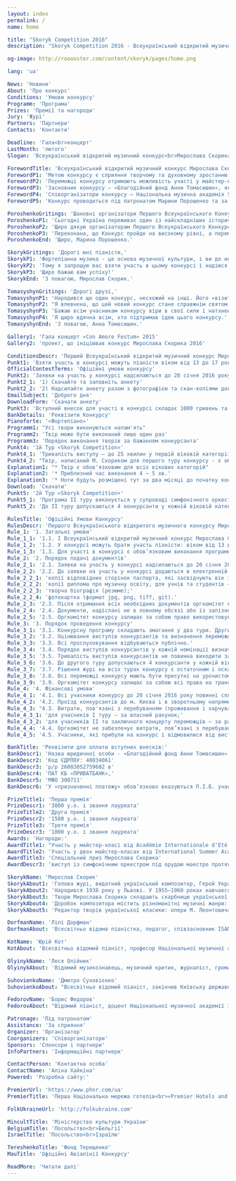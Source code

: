 ```yaml
---
layout: index
permalink: /
name: home

title: "Skoryk Competition 2016"
description: "Skoryk Competition 2016 - Всеукраїнський відкритий музичний конкурс Мирослава Скорика"

og-image: http://rooooster.com/content/skoryk/pages/home.png

lang: 'ua'

News: 'Новини'
About: 'Про конкурс'
Conditions: 'Умови конкурсу'
Programm: 'Програма'
Prizes: 'Премії та нагороди'
Jury: 'Журі'
Partners: 'Партнери'
Contacts: 'Контакти'

Deadline: 'Гала<br>концерт'
LastMonth: 'лютого'
Slogan: 'Всеукраїнський відкритий музичний конкурс<br>Мирослава Скорика'

ForewordTitle: 'Всеукраїнський відкритий музичний конкурс Мирослава Скорика – це перший в Україні конкурс на виконання музики всесвітньо відомого композитора – Героя України, народного артиста України, лауреата Національної премії України імені Тараса Шевченка Мирослава Скорика.'
ForewordP1: 'Метою конкурсу є сприяння творчому та духовному зростанню обдарованих юних музикантів, створення умов для реалізації їх творчого потенціалу  і професійної підготовки за сучасними світовими стандартами.'
ForewordP2: 'Переможці конкурсу отримають можливість участі у майстер-класах відомих музикантів, а також виступати на концертних майданчиках України, в тому числі у супроводі оркестру під орудою Мирослава Скорика.'
ForewordP3: 'Засновник конкурсу – «Благодійний фонд Анни Томасишин», який реалізував низку успішних мистецьких проектів, у тому числі проведення фестивалю «CON AMORE».'
ForewordP4: 'Співорганізатори конкурсу – Національна музична академія України імені П. І. Чайковського та Національна спілка композиторів України.'
ForewordP5: 'Конкурс проводиться під патронатом Марини Порошенко та за сприяння Міністерства культури України.'

PoroshenkoGritings: 'Шановні організатори Першого Всеукраїнського Конкурсу Мирослава Скорика,'
PoroshenkoP1: 'Сьогодні Україна переживає один із найскладніших історичних періодів свого існування. Ми змушені відстоювати свою незалежність, територіальну цілісність, цінності й культуру. І очевидно, що без високого рівня моральності й духовності громадян не можливо побудувати сильну демократичну державу, духовно багате й культурно розвинене суспільство.'
PoroshenkoP2: 'Щиро дякую організаторам Першого Всеукраїнського Конкурсу Мирослава Скорика за прекрасну ініціативу, яка покликана сприяти розвитку музичного мистецтва в Україні. Ви робите надважливу справу – шукаєте і підтримуєте юні таланти, а також – підвищуєте рівень культури всього українського народу.'
PoroshenkoP3: 'Переконана, що Конкурс пройде на високому рівні, а перемогу здобудуть найкращі та найталановитіші юні українці! Зі свого боку готова надати сприяння та допомогу у проведенні Всеукраїнського Конкурсу Мирослава Скорика.'
PoroshenkoEnd: 'Щиро, Марина Порошенко.'

SkorykGritings: 'Дорогі юні піаністи,'
SkorykP1: 'Фортепіанна музика - це основа музичної культури, і ви до неї належите. Вона є улюбленою для широкого кола музикантів і любителів музики. Такою вона є і для мене. І коли мені запропонували надати мої фортепіанні твори для конкурсу молодих піаністів, це стало для мене великою приємністю.'
SkorykP2: 'Тому я запрошую вас взяти участь в цьому конкурсі і надіюся, що він виявить нові  таланти і дасть їм шлях  у висоти фортепіанного виконавства.'
SkorykP3: 'Щиро бажаю вам успіху!'
SkorykEnd: 'З повагою, Мирослав Скорик.'

TomasyshynGritings: 'Дорогі друзі,'
TomasyshynP1: 'Народився ще один конкурс, несхожий на інші. Його «візитною карткою» і полем змагань стане музика видатного українського композитора, нашого сучасника Мирослава Скорика. Світлий, життєрадісний і креативний світ цієї музики кожному з конкурсантів відкриває унікальну можливість глибше пізнати нашу культуру і гармонійно виявити свій талант.'
TomasyshynP2: "Я впевнена, що цей новий конкурс стане справжнім святом, об'єднає визнаних у світі музикантів і молодих виконавців, їхніх педагогів, батьків і просто щирих шанувальників музики. Найяскравішим і найуспішнішим конкурсантам він допоможе розширити коло професійного спілкування. Крім призів вони отримають запрошення до участі у престижних і авторитетних міжнародних майстер-класах."
TomasyshynP3: 'Бажаю всім учасникам конкурсу віри в свої сили і натхнення. Нехай гармонія і краса музики Мирослава Скорика надихнуть вас до нових творчих злетів. Бажаю всім наснаги у роботі під час конкурсу й великого завзяття до перемоги!'
TomasyshynP4: 'Я щиро вдячна всім, хто підтримав ідею цього конкурсу.'
TomasyshynEnd: 'З повагою, Анна Томасишин.'

Gallery1: 'Гала концерт «Con Amore Festum» 2015'
Gallery2: 'проект, що ініціював конкурс Мирослава Скорика 2016'

ConditionsDescr: 'Перший Всеукраїнський відкритий музичний конкурс Мирослава Скорика відбудеться у місті Києві<b>з 17 по 20 лютого 2016 року</b>'
Punkt1: 'Взяти участь в конкурсі можуть піаністи віком від 13 до 17 років (І категорія), 18-23 років (ІІ категорія)'
OfficialContestTerms: 'Офіційні умови конкурсу'
Punkt2: 'Заявки на участь у конкурсі надсилаються до 20 січня 2016 року включно'
Punkt2_1: '1) Скачайте та заповніть анкету'
Punkt2_2: '2) Надсилайте анкету разом з фотографією та скан-копіями документів на:'
EmailSubject: 'Доброго дня'
DownloadForm: 'Скачати анкету'
Punkt3: 'Вступний внесок для участі в конкурсі складає 1000 гривень та має бути внесений до 20 січня 2016 року включно'
BankDetails: 'Реквізити Конкурсу'
Pianoforte: '«Фортепіано»'
Programm1: "Усі твори виконуються напам'ять"
Programm2: 'Твір може бути виконаний лише один раз'
Programm3: 'Порядок виконання творів за бажанням конкурсанта'
Punkt4: '1й Тур «Skoryk Competition»'
Punkt4_1: 'Тривалість виступу – до 25 хвилин у першій віковій категорії, до 35 хвилин – у другій віковій категорії'
Punkt4_2: "Твір, написаний М. Скориком для першого туру конкурсу - є обов'язковим для всіх вікових категорій (ноти будуть розміщені на сайті конкурсу за два місяці до початку його проведення)"
Explanation1: "* Твір є обов'язковим для всіх вікових категорій"
Explanation2: '* Приблизний час виконання 4 ~ 5 хв.'
Explanation3: '* Ноти будуть розміщені тут за два місяці до початку конкурсу'
Download: 'Скачати'
Punkt5: '2й Тур «Skoryk Competition»'
Punkt5_1: 'Програма ІІ туру виконується у супроводі симфонічного оркестру'
Punkt5_2: 'До ІІ туру допускаються 4 конкурсанти у кожній віковій категорії'

RulesTitle: 'Офіційні Умови Конкурсу'
RulesDescr: 'Першого Всеукраїнського відкритого музичного конкурсу Мирослава Скорика'
Rule_1: '1. Загальні умови'
Rule_1_1: '1.1. І Всеукраїнський відкритий музичний конкурс Мирослава Скорика (далі – конкурс) відбудеться у місті Києві з 17 по 20 лютого 2016 року за номінацією "ФОРТЕПІАНО» у двох вікових категоріях.'
Rule_1_2: '1.2. У конкурсі можуть брати участь піаністи: віком від 13 до 17 років (І категорія), 18-23 років (ІІ категорія) (на момент проведення конкурсу) – учні та студенти музичних навчальних закладів, які згодні з умовами конкурсу.'
Rule_1_3: '1.3. Для участі в конкурсі є обов’язковим виконання програмних вимог.'
Rule_2: '2. Порядок подачі документів'
Rule_2_1: '2.1. Заявки на участь у конкурсі надсилаються до 20 січня 2016 року включно на офіційний е-mail конкурсу. Зразок заявки розміщено у розділі «Реєстрація».'
Rule_2_2: '2.2. До заявки на участь у конкурсі додаються в електронній формі:'
Rule_2_2_1: 'копії відповідних сторінок паспорта, які засвідчують вік і громадянство учасника, або свідоцтво про народження;'
Rule_2_2_2: 'копії диплома про музичну освіту, для учнів та студентів – довідка з місця навчання;'
Rule_2_2_3: 'творча біографія (резюме);'
Rule_2_2_4: 'фотокартка (формат jpg, png, tiff, git).'
Rule_2_3: '2.3. Після отримання всіх необхідних документів оргкомітет конкурсу, не пізніше ніж 1 лютого 2016 року, надсилає підтвердження про участь у конкурсі на контактну адресу, вказану кандидатом у заявці. У разі необхідності надсилає офіційне запрошення.'
Rule_2_4: '2.4. Документи, надіслані не в повному обсязі або із запізненням, не розглядаються.'
Rule_2_5: '2.5. Оргкомітет конкурсу залишає за собою право використовувати всі надіслані учасниками інформаційні матеріали і фотографії для надання їх ЗМІ.'
Rule_3: '3. Порядок проведення конкурсу'
Rule_3_1: '3.1. Конкурсну програму складають змагання у два тури. Другий тур та заключний концерт переможців проводиться у супроводі симфонічного оркестру.'
Rule_3_2: '3.2. Оцінювання виступів конкурсантів та визначення переможців конкурсу здійснює журі, до складу якого запрошуються діячі музичного мистецтва України та зарубіжних країн.'
Rule_3_3: '3.3. Всі прослуховування відбуваються публічно.'
Rule_3_4: '3.4. Порядок виступів конкурсантів у кожній номінації визначається жеребкуванням перед першим туром і зберігається до кінця конкурсу.'
Rule_3_5: '3.5. Тривалість виступів конкурсантів не повинна виходити за межі дозволеного часу.'
Rule_3_6: '3.6. До другого туру допускаються 4 конкурсанти у кожній віковій категорії.'
Rule_3_7: '3.7. Рішення журі на всіх турах конкурсу є остаточним і оскарженню не підлягає.'
Rule_3_8: '3.8. Всі переможці конкурсу мають бути присутні на урочистому закритті конкурсу, а також зобов’язані безкоштовно виступити в заключному концерті переможців.'
Rule_3_9: '3.9. Оргкомітет конкурсу залишає за собою всі права на трансляцію по радіо, телебаченню та через Інтернет конкурсних прослуховувань і заключного концерту, їх аудіо- та відеозапис.'
Rule_4: '4. Фінансові умови'
Rule_4_1: '4.1. Всі учасники конкурсу до 20 січня 2016 року повинні сплатити вступний внесок у розмірі 1000 гривень на розрахунковий рахунок, який вказано у розділі «Реєстрація».<br>Без сплати вступного внеску учасник до конкурсних прослуховувань не допускається.<br>В разі відмови кандидата від участі в конкурсі вступний внесок йому не повертається.'
Rule_4_2: '4.2. Проїзд конкурсантів до м. Києва і в зворотньому напрямку здійснюється за власний рахунок.'
Rule_4_3: "4.3. Витрати, пов'язані з перебуванням (проживання і харчування), здійснюються таким чином:"
Rule_4_3_1: 'для учасників I туру – за власний рахунок;'
Rule_4_3_2: 'для учасників II та заключного концерту переможців – за рахунок конкурсу.'
Rule_4_4: '4.4. Оргкомітет не забезпечує витрати, пов’язані з перебуванням інших осіб, які супроводжують конкурсантів.'
Rule_4_5: '4.5. Учасники, які прибули на конкурс і відмовилися від виступу, а також учасники, які не пройшли на II тур, можуть залишатися до завершення конкурсу за власний рахунок.'

BankTitle: 'Реквізити для оплати вступних внесків:'
BankDescr1: 'Назва юридичної особи - «Благодійний фонд Анни Томасишин»'
BankDescr2: 'Код ЄДРПОУ: 40034061'
BankDescr3: 'р/р 26003052759602 в'
BankDescr4: 'ПАТ КБ «ПРИВАТБАНК»,'
BankDescr5: 'МФО 300711'
BankDescr6: 'У «призначенні платежу» обов’язково вказуються П.І.Б. учасника та текст «вступний внесок».'

PrizeTitle1: 'Перша премія'
PrizeDescr1: '3000 у.о. і звання лауреата'
PrizeTitle2: 'Друга премія'
PrizeDescr2: '1500 у.о. і звання лауреата'
PrizeTitle3: 'Третя премія'
PrizeDescr3: '1000 у.о. і звання лауреата'
Awards: 'Нагороди:'
AwardTitle1: "Участь у майстер-класі від Académie Internationale d'Eté de Nice (Франція)"
AwardTitle2: 'Участь у двох майстер-класах від International Summer Academy of Music (Німеччина)'
AwardTitle3: 'Спеціальний приз Мирослава Скорика'
AwardDescr3: 'виступ із симфонічним оркестром під орудою маестро протягом 2016 року'

SkorykName: 'Мирослав Скорик'
SkorykAbout1: 'Голова журі, видатний український композитор, Герой України, повний кавалер орденів "За заслуги", народний артист України, лауреат Національної премії України імені Тараса Шевченка, художній керівник Національного академічного театру опери та балету України імені Т. Г. Шевченка, член-кореспондент Академії мистецтв України, професор, кандидат мистецтвознавства, завідувач кафедри історії української музики в Національній музичній академії України імені П. І. Чайковського, завідувач кафедри композиції Львівської національної музичної академії імені Миколи Лисенка, голова Львівського відділення Спілки композиторів України, почесний голова Національної спілки композиторів України, художній керівник фестивалю «Київ Музик Фест».'
SkorykAbout2: 'Народився 1938 року у Львові. У 1955–1960 роках навчався у Львівській державній консерваторії імені М. В. Лисенка, закінчив аспірантуру при Московській консерваторії імені П. І. Чайковського під керівництвом Дмитра Кабалевського. З 1966 р. до кінця 1980-х рр. викладав композицію у Київській консерваторії: у його класі навчалися Євген Станкович, Іван Карабиць, Освальдас Балакаускас, Олег Ківа, Володимир Зубицький, Віктор Степурко, Ганна Гаврилець, Олександр Козаренко та багато інших знаних в Україні композиторів. Тривалий час працював у США та Австралії. Наприкінці 1990-х повернувся в Україну.'
SkorykAbout3: 'Твори Мирослава Скорика складають скарбницю української музики, є популярними не лише в Україні, а й за її межами, їх постійно виконують провідні музиканти в країнах СНД, у Німеччині, Франції, Австрії, Нідерландах, Болгарії, Чехії, Словаччині, Польщі, Великій Британії, США, Канаді та Австралії. Часто виступає як диригент і піаніст із виконанням власних творів.'
SkorykAbout4: 'Доробок композитора містить різноманітні музичні жанри: оперу "Мойсей", балети "Каменярі", "Повернення Баттерфляй", "Каприси"; інструментальні концерти (для оркестру, для віолончелі з оркестром, три фортепіанні та дев’ять скрипкових концертів, альтовий концерт); твори для симфонічного та камерного оркестру; різноманітні ансамблі, фортепіанні композиції, зокрема, сім партит для різних інструментальних складів; вокальні, естрадні та джазові опуси; музику до театральних вистав, кінофільмів та мультфільмів. Плідною виявилася співпраця Мирослава Скорика з відомими режисерами (зокрема, із С. Параджановим у культовому фільмі «Тіні забутих предків»).'
SkorykAbout5: 'Редактор творів української класики: опери М. Леонтовича "На Русалчин Великдень", А. Вахнянина "Купало", Д. Січинського "Роксолана". Створив нову редакцію та оркестровку опери  М. Лисенка "Наталка-Полтавка", С. Гулака-Артемовського "Запорожець за Дунаєм".'

DorfmanName: 'Лілі Дорфман'
DorfmanAbout: 'Всесвітньо відома піаністка, педагог, співзасновник ISAM (International Sommer Academy of Music). Магістерську ступінь з музики здобула у Російській академії музики імені Гнесіних (м. Москва) у професора Арнольда Каплана, є послідовницею фортепіанної школи Олександра Гольденвейзера. Навчалась з Олександром Йохелесом і Генріхом Нейгаузом, брала участь у їхніх майстер-класах. З переїздом до Ізраїля 1973 року Лілія Дорфман викладала в Єрусалимській музичній консерваторії та у Гіватаїмській музичній консерваторії. Сьогодні працює викладачем фортепіанної та камерної музики на факультеті музичної школи Buchman-Mehta в університеті Тель-Авіва. Від 2009 р. є викладачем міжнародних майстер-класів у Зальцбурзькій консерваторії «Моцартеум», проводить численні майстер-класи. Багато її студентів працюють викладачами фортепіанних факультетів музичних академій у всьому світі, є переможцями міжнародних та національних фортепіанних конкурсів, навчаються у музичних академіях Ізраїля, Росії, Німеччини, Великої Британії, США, є стипендіатами Американо-Ізраїльського Культурного Фонду.'

KotName: 'Юрій Кот'
KotAbout: 'Всесвітньо відомий піаніст, професор Національної музичної академії України імені П. І. Чайковського, заслужений артист України, лауреат премії імені Левка Ревуцького. Закінчив Київську державну консерваторію імені П. І. Чайковського та асистентуру-стажування по класу професора Валерія Козлова. Лауреат національних та міжнародних конкурсів, зокрема: лауреат Національного конкурсу піаністів імені Миколи Лисенка в Києві (1988 р.); лауреат першого Міжнародного конкурсу піаністів імені С. Прокоф’єва в Санкт-Петербурзі (Росія, 1992 р.); у складі фортепіанного дуету з Іриною Алексійчук – лауреат першого Міжнародного конкурсу виконавців камерної музики «Золота осінь» в Хмельницькому (1993 р.); переможець 45-го Міжнародного конкурсу фортепіанних дуетів  ARD в Мюнхені (Німеччина,  1996 р.); лауреат 6-го Міжнародного конкурсу фортепіанних дуетів Murray Dranoff в Майамі (США, 1997 р.). Багато гастролює в Україні, Польщі, Словаччині, балканських країнах, Японії, Німеччині, Італії, Франції, Іспанії, Португалії, США, Росії, Казахстані, Азербайджані як соліст та у складі фортепіанного дуету з Іриною Алексійчук. Член журі та голова численних конкурсів в Україні та за її межами.'

OlyinykName: 'Леся Олійник'
OlyinykAbout: 'Відомий музикознавець, музичний критик, журналіст, громадський діяч. Проректор Національної музичної академії України імені П. І. Чайковського, секретар правління Національної спілки композиторів України з міжнародних зв’язків; Генеральний секретар Національного комітету Міжнародної Музичної Ради (ICM), член Національного комітету України у справах ЮНЕСКО, генеральний представник України Міжнародної мистецької асціації A.I.D.A. (Монако). Особливо велику роботу проводить у галузі міжнародної культурної діяльності: спільно з посольствами організувала і провела понад 70 концертних презентацій «Музичні діалоги», є співзасновником Української секції Міжнародного товариства сучасної музики (ISCM). Леся Олійник представляла Україну на фестивалях, конкурсах і наукових конференціях в Німеччині, Швейцарії, Польщі, Бельгії, Франції, Швеції, Великій Британії. Значну популярність здобули засновані й організовані нею авторські цикли: «Київські сезони»; філармонічні концертні цикли «Музична культура Європи» і «Забуті сторінки». Леся Олійник є автором монографій, розділів до «Історії української музики» в 6-ти томах, понад 100 статей в наукових вітчизняних та зарубіжних збірниках, також автором понад 400 публікацій в ЗМІ. Як музичний оглядач радіо «Свобода» провела понад 700 передач і прямих ефірів, є постійним учасником прямих ефірів з проблем української музичної культури Національної телерадіокомпанії України. Нагороджена Почесною грамотою Київської міської держадміністрації, Орденом Святої Великомучениці Варвари Української Православної Церкви.'

SuhovienkoName: 'Дмитро Суховієнко'
SuhovienkoAbout: "Всесвітньо відомий піаніст, закінчив Київську державну консерваторію імені П.І. Чайковського по класу професора Всеволода Воробйова. Отримав стипендію Ієгуді Менухіна для навчання у Швейцарії. Учасник майстер-класів з Паулем Бадура-Шкодою, Баррі Дугласом, Дмітрієм Башкіровим, Філіппом Антремо, Абдель Рахман Ель-Баша та ін. Лауреат міжнародних конкурсів піаністів «Rovere d'Oro» в Італії та «Клара Шуман» у Німеччині. Записав 5 альбомів з творами Ф. Шопена, М. Колесси, С. Прокоф’єва, Ф. Ліста, Ф. Шуберта, С. Рахманінова, Р. Шумана, Й. Брамса та М. Мусорського. Дмитро Суховієнко є Артистичним директором серії концертів у Європейському Парламенті в Брюсселі та Музичним директором міжнародної асоціації A.I.D.A."

FedorovName: 'Борис Федоров'
FedorovAbout: "Відомий піаніст, доцент Національної музичної академії імені П. І. Чайковського. Закінчив з відзнакою Московську державну консерваторію імені П. І. Чайковського та асистентуру-стажування під керівництвом професора Глеба Аксельрода. Лауреат і дипломант міжнародних конкурсів у Римі (1995), Сенігалії (1994, Італія), Порто (1993, Португалія); Gran Prix Всеукраїнського фестивалю пам'яті Регіни та Володимира Горовиця у Києві (1995). Концертує як в Україні, так і за кордоном - в Італії, США, Нідерландах (де двічі виступав у Amsterdam Concertgebouw). Має велику кількість записів у фонді національної телерадіокомпанії України.  Його учні понад 60 разів ставали переможцями міжнародних конкурсів, багато з них мають успішну концертну кар'єру. Борис Федоров автор наукових статей та член журі національних і міжнародних конкурсів. Художній керівник музичних проектів, серед яких - святковий концерт молодих українських і грузинських піаністів, присвячений Дню незалежності Грузії в Києві (2008); фестиваль «Світло музики в Полтаві» (2004); концерти молодих виконавців та майстер-класи в містах України."

Patronage: 'Під патронатом'
Assistance: 'За сприяння'
Organizer: 'Організатор'
Coorganizers: 'Співорганізатори'
Sponsors: 'Спонсори і партнери'
InfoPartners: 'Інформаційні партнери'

ContactPerson: 'Контактна особа'
ContactName: 'Аліна Хайкіна'
Powered: 'Розробка сайту:'

PremierUrl: 'https://www.phnr.com/ua'
PremierTitle: 'Перша Національна мережа готелів<br>«Premier Hotels and Resorts»'

FolkUkraineUrl: 'http://folkukraine.com'

MincultTitle: 'Міністерство культури України'
BelgiumTitle: 'Посольство<br>Бельгії'
IsraelTitle: 'Посольство<br>Ізраїлю'

TereshenkoTitle: 'Фонд Терещенко'
MauTitle: 'Офіційні Авіалінії Конкурсу'

ReadMore: 'Читати далі'
---
```

